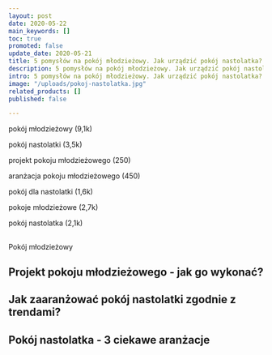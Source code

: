 ```yaml
---
layout: post
date: 2020-05-22
main_keywords: []
toc: true
promoted: false
update_date: 2020-05-21
title: 5 pomysłów na pokój młodzieżowy. Jak urządzić pokój nastolatka?
description: 5 pomysłów na pokój młodzieżowy. Jak urządzić pokój nastolatka?
intro: 5 pomysłów na pokój młodzieżowy. Jak urządzić pokój nastolatka?
image: "/uploads/pokoj-nastolatka.jpg"
related_products: []
published: false

---
```

pokój młodzieżowy (9,1k)

pokój nastolatki (3,5k)

projekt pokoju młodzieżowego (250)

aranżacja pokoju młodzieżowego (450)

pokój dla nastolatki (1,6k)

pokoje młodzieżowe (2,7k)

pokój nastolatka (2,1k)

## 

Pokój młodzieżowy

## Projekt pokoju młodzieżowego - jak go wykonać?

## Jak zaaranżować pokój nastolatki zgodnie z trendami?

## Pokój nastolatka - 3 ciekawe aranżacje